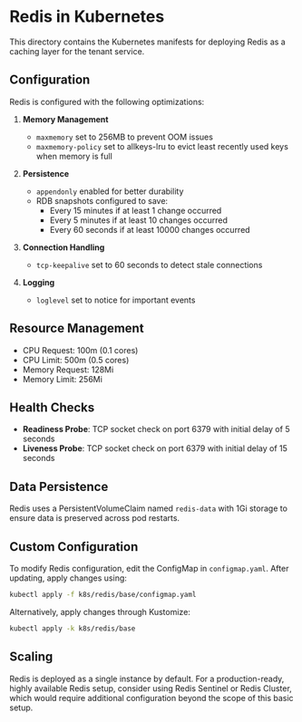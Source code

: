 # Redis in Kubernetes

This directory contains the Kubernetes manifests for deploying Redis as a caching layer for the tenant service.

## Configuration

Redis is configured with the following optimizations:

1. **Memory Management**
   - `maxmemory` set to 256MB to prevent OOM issues
   - `maxmemory-policy` set to allkeys-lru to evict least recently used keys when memory is full

2. **Persistence**
   - `appendonly` enabled for better durability
   - RDB snapshots configured to save:
     - Every 15 minutes if at least 1 change occurred
     - Every 5 minutes if at least 10 changes occurred
     - Every 60 seconds if at least 10000 changes occurred

3. **Connection Handling**
   - `tcp-keepalive` set to 60 seconds to detect stale connections

4. **Logging**
   - `loglevel` set to notice for important events

## Resource Management

- CPU Request: 100m (0.1 cores)
- CPU Limit: 500m (0.5 cores)
- Memory Request: 128Mi
- Memory Limit: 256Mi

## Health Checks

- **Readiness Probe**: TCP socket check on port 6379 with initial delay of 5 seconds
- **Liveness Probe**: TCP socket check on port 6379 with initial delay of 15 seconds

## Data Persistence

Redis uses a PersistentVolumeClaim named `redis-data` with 1Gi storage to ensure data is preserved across pod restarts.

## Custom Configuration

To modify Redis configuration, edit the ConfigMap in `configmap.yaml`. After updating, apply changes using:

```bash
kubectl apply -f k8s/redis/base/configmap.yaml
```

Alternatively, apply changes through Kustomize:

```bash
kubectl apply -k k8s/redis/base
```

## Scaling

Redis is deployed as a single instance by default. For a production-ready, highly available Redis setup, consider using Redis Sentinel or Redis Cluster, which would require additional configuration beyond the scope of this basic setup. 